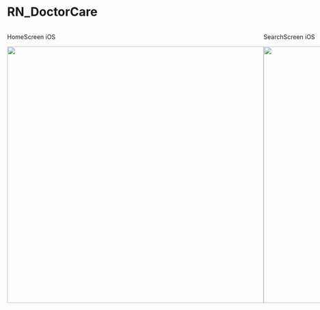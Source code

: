 # RN_DoctorCare

<div style="display: flex;">
  <div>
    <p>HomeScreen iOS</p>
    <img height="600" src="https://scontent.fsgn5-5.fna.fbcdn.net/v/t1.0-9/121023463_4653194641420470_1868406718773170577_o.jpg?_nc_cat=111&_nc_sid=0debeb&_nc_ohc=_qzH4h1afQ0AX8pqMhS&_nc_ht=scontent.fsgn5-5.fna&oh=4e4ebf87cd4465d5da9bb0045a1233eb&oe=5FAE4A44">
  </div>
  
  <div>
    <p>SearchScreen iOS</p>
    <img height="600" src="https://scontent.fsgn5-7.fna.fbcdn.net/v/t1.0-9/120998519_4653194678087133_5248225534156126863_o.jpg?_nc_cat=103&_nc_sid=0debeb&_nc_ohc=LJklBW1bYhoAX8jktW6&_nc_ht=scontent.fsgn5-7.fna&oh=fa1014453e552d448592d815af520b58&oe=5FAF58CB">
  </div>
  
  <div>
  <p>HomeScreen android</p>
  <img height="600" src="https://scontent.fsgn5-5.fna.fbcdn.net/v/t1.0-9/120956698_4653194631420471_8101907101533178298_o.jpg?_nc_cat=104&_nc_sid=0debeb&_nc_ohc=gwGTyFZ6aLUAX-mNcpN&_nc_ht=scontent.fsgn5-5.fna&oh=d849cbc4117cd26b094ecf15bf81acc4&oe=5FAEF72E" />
    </div>
  
    <div>
  <p>SearchScreen android</p>
    <img height="600" src="https://scontent.fsgn5-1.fna.fbcdn.net/v/t1.0-9/120899786_4653194551420479_6287207184705231477_o.jpg?_nc_cat=101&_nc_sid=0debeb&_nc_ohc=sADW9GWVYX0AX-yLfI0&_nc_ht=scontent.fsgn5-1.fna&oh=d2838cc0013250eb68bf3cef7d6daa56&oe=5FABD627" />
    </div>
</div>
